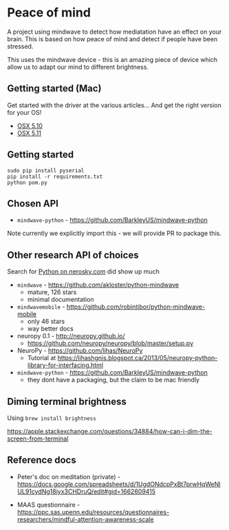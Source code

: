 
# Peace of mind

A project using mindwave to detect how mediatation have an effect on your brain.  This is based on how peace of mind and detect if people have been stressed.

This uses the mindwave device - this is an amazing piece of
device which allow us to adapt our mind to different brightness.


## Getting started (Mac)

Get started with the driver at the various articles... And get the right version for your OS!

* [OSX 5.10](http://support.neurosky.com/kb/mindwave/cant-get-the-connection-with-mindwave-in-mac-os-x-1010)
* [OSX 5.11](http://support.neurosky.com/kb/mindwave/mindwave-cant-work-on-mac-osx-1011-or-higher)



## Getting started

```
sudo pip install pyserial
pip install -r requirements.txt
python pom.py
```

## Chosen API

* `mindwave-python` - https://github.com/BarkleyUS/mindwave-python

Note currently we explicitly import this - we will provide
PR to package this.


## Other research API of choices

Search for [Python on nerosky.com](http://support.neurosky.com/search?utf8=%E2%9C%93&q=python) did show up much

* `mindwave` - https://github.com/akloster/python-mindwave
    - mature, 126 stars
    - minimal documentation
* `mindwavemobile` - https://github.com/robintibor/python-mindwave-mobile
    - only 46 stars
    - way better docs
* neuropy 0.1 - http://neuropy.github.io/
    - https://github.com/neuropy/neuropy/blob/master/setup.py
* NeuroPy - https://github.com/lihas/NeuroPy
    - Tutorial at https://lihashgnis.blogspot.ca/2013/05/neuropy-python-library-for-interfacing.html
* `mindwave-python` - https://github.com/BarkleyUS/mindwave-python
  - they dont have a packaging, but the claim to be mac friendly

## Diming terminal brightness

Using `brew install brightness`

https://apple.stackexchange.com/questions/34884/how-can-i-dim-the-screen-from-terminal


## Reference docs

* Peter's doc on meditation (private) - https://docs.google.com/spreadsheets/d/1UgdONdcpPxBt7prwHqWeNIUL91cydNg18iyx3CHDruQ/edit#gid=1662609415

* MAAS questionnaire - https://ppc.sas.upenn.edu/resources/questionnaires-researchers/mindful-attention-awareness-scale
